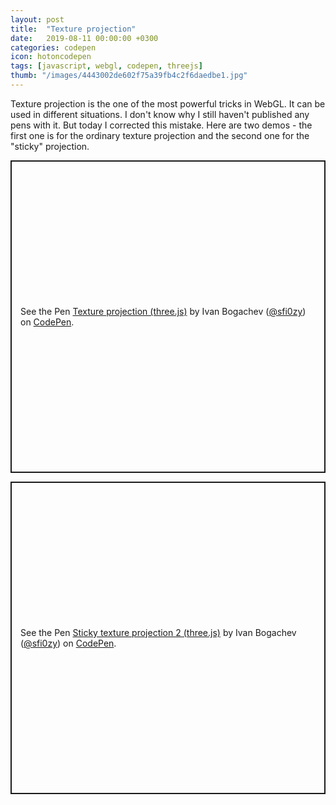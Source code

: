 ```yaml
---
layout: post
title:  "Texture projection"
date:   2019-08-11 00:00:00 +0300
categories: codepen
icon: hotoncodepen
tags: [javascript, webgl, codepen, threejs]
thumb: "/images/4443002de602f75a39fb4c2f6daedbe1.jpg"
---
```


Texture projection is the one of the most powerful tricks in WebGL. It can be used in different situations. I don't know why I still haven't published any pens with it. But today I corrected this mistake. Here are two demos - the first one is for the ordinary texture projection and the second one for the "sticky" projection.

<p class="codepen" data-height="500" data-theme-id="light" data-default-tab="result" data-user="sfi0zy" data-slug-hash="mNzREJ" style="height: 500px; box-sizing: border-box; display: flex; align-items: center; justify-content: center; border: 2px solid; margin: 1em 0; padding: 1em;" data-pen-title="Texture projection (three.js)">
  <span>See the Pen <a href="https://codepen.io/sfi0zy/pen/mNzREJ/">
  Texture projection (three.js)</a> by Ivan Bogachev (<a href="https://codepen.io/sfi0zy">@sfi0zy</a>)
  on <a href="https://codepen.io">CodePen</a>.</span>
</p>


<p class="codepen" data-height="500" data-theme-id="light" data-default-tab="result" data-user="sfi0zy" data-slug-hash="NQOdGd" style="height: 500px; box-sizing: border-box; display: flex; align-items: center; justify-content: center; border: 2px solid; margin: 1em 0; padding: 1em;" data-pen-title="Sticky texture projection 2 (three.js)">
  <span>See the Pen <a href="https://codepen.io/sfi0zy/pen/NQOdGd/">
  Sticky texture projection 2 (three.js)</a> by Ivan Bogachev (<a href="https://codepen.io/sfi0zy">@sfi0zy</a>)
  on <a href="https://codepen.io">CodePen</a>.</span>
</p>


<script async src="https://static.codepen.io/assets/embed/ei.js"></script>

